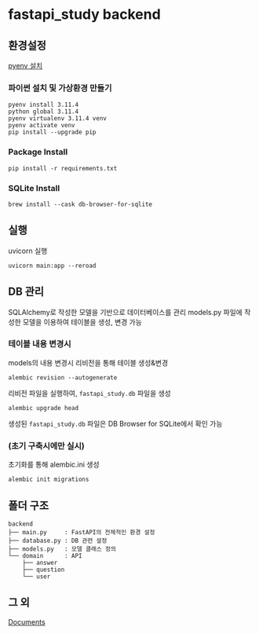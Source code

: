 # fastapi_study backend
## 환경설정
[pyenv 설치](https://idenrai.tistory.com/273)

### 파이썬 설치 및 가상환경 만들기

```commandline
pyenv install 3.11.4
python global 3.11.4
pyenv virtualenv 3.11.4 venv
pyenv activate venv
pip install --upgrade pip
```

### Package Install

```commandline
pip install -r requirements.txt
```

### SQLite Install

```commandline
brew install --cask db-browser-for-sqlite
```

## 실행
uvicorn 실행

```commandline
uvicorn main:app --reroad
```

## DB 관리
SQLAlchemy로 작성한 모델을 기반으로 데이터베이스를 관리
models.py 파일에 작성한 모델을 이용하여 테이블을 생성, 변경 가능

### 테이블 내용 변경시
models의 내용 변경시 리비전을 통해 테이블 생성&변경

```commandline
alembic revision --autogenerate
```

리비전 파일을 실행하여, `fastapi_study.db` 파일을 생성

```commandline
alembic upgrade head
```

생성된 `fastapi_study.db` 파일은 DB Browser for SQLite에서 확인 가능

### (초기 구축시에만 실시)
초기화를 통해 alembic.ini 생성

```commandline
alembic init migrations
```

## 폴더 구조

```text
backend
├── main.py     : FastAPI의 전체적인 환경 설정
├── database.py : DB 관련 설정
├── models.py   : 모델 클래스 정의
└── domain      : API
    ├── answer
    ├── question
    └── user
```

## 그 외
[Documents](http://127.0.0.1:8000/docs)

